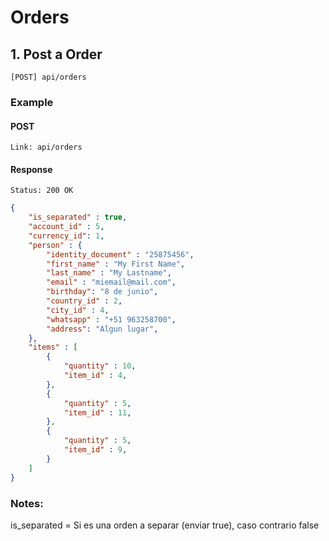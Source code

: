 # Orders

## 1. Post a Order

```
[POST] api/orders
```

### Example

#### POST

```
Link: api/orders
```

#### Response

```
Status: 200 OK
```

```json
{
    "is_separated" : true,
    "account_id" : 5,
    "currency_id": 1,
    "person" : {
        "identity_document" : "25875456",
        "first_name" : "My First Name",
        "last_name" : "My Lastname",
        "email" : "miemail@mail.com",
        "birthday": "8 de junio",
        "country_id" : 2,
        "city_id" : 4,
        "whatsapp" : "+51 963258700",
        "address": "Algun lugar",
    },
    "items" : [
        {
            "quantity" : 10,
            "item_id" : 4,
        },
        {
            "quantity" : 5,
            "item_id" : 11,
        },
        {
            "quantity" : 5,
            "item_id" : 9,
        }
    ]
}
```

### Notes:

is_separated = Si es una orden a separar (enviar true), caso contrario false
